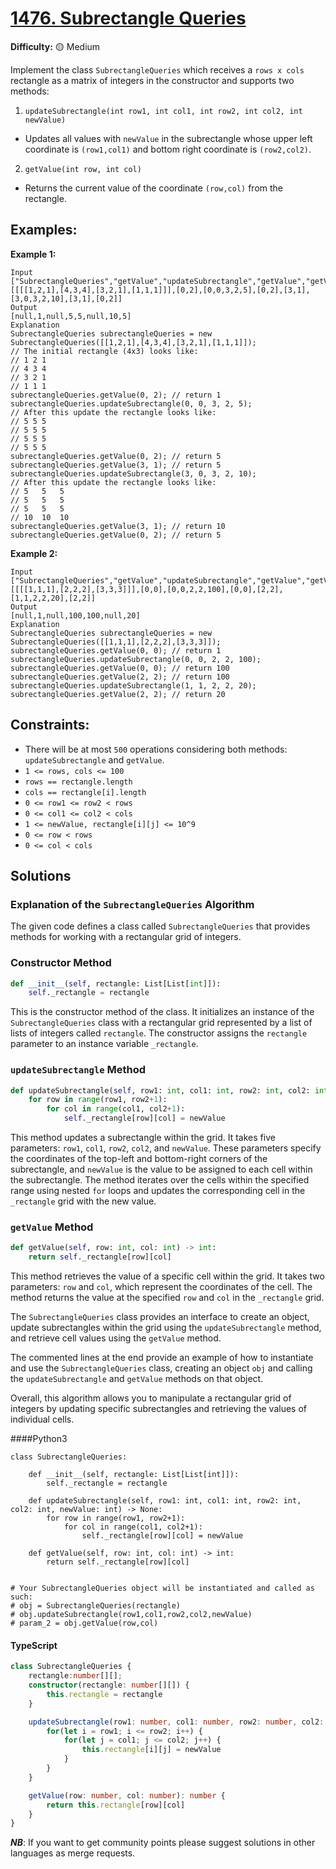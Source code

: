 # [1476. Subrectangle Queries](https://leetcode.com/problems/subrectangle-queries/)

**Difficulty:** :yellow_circle: Medium

Implement the class `SubrectangleQueries` which receives a `rows x cols` 
rectangle as a matrix of integers in the constructor and supports two methods:

1. `updateSubrectangle(int row1, int col1, int row2, int col2, int newValue)` 
- Updates all values with `newValue` in the subrectangle whose upper left
coordinate is `(row1,col1)` and bottom right coordinate is `(row2,col2)`.

2. `getValue(int row, int col)` 
- Returns the current value of the coordinate `(row,col)` from the rectangle.

## Examples:

**Example 1:**

```text
Input
["SubrectangleQueries","getValue","updateSubrectangle","getValue","getValue","updateSubrectangle","getValue","getValue"]
[[[[1,2,1],[4,3,4],[3,2,1],[1,1,1]]],[0,2],[0,0,3,2,5],[0,2],[3,1],[3,0,3,2,10],[3,1],[0,2]]
Output
[null,1,null,5,5,null,10,5]
Explanation
SubrectangleQueries subrectangleQueries = new SubrectangleQueries([[1,2,1],[4,3,4],[3,2,1],[1,1,1]]);  
// The initial rectangle (4x3) looks like:
// 1 2 1
// 4 3 4
// 3 2 1
// 1 1 1
subrectangleQueries.getValue(0, 2); // return 1
subrectangleQueries.updateSubrectangle(0, 0, 3, 2, 5);
// After this update the rectangle looks like:
// 5 5 5
// 5 5 5
// 5 5 5
// 5 5 5 
subrectangleQueries.getValue(0, 2); // return 5
subrectangleQueries.getValue(3, 1); // return 5
subrectangleQueries.updateSubrectangle(3, 0, 3, 2, 10);
// After this update the rectangle looks like:
// 5   5   5
// 5   5   5
// 5   5   5
// 10  10  10 
subrectangleQueries.getValue(3, 1); // return 10
subrectangleQueries.getValue(0, 2); // return 5
```

**Example 2:**

```text
Input
["SubrectangleQueries","getValue","updateSubrectangle","getValue","getValue","updateSubrectangle","getValue"]
[[[[1,1,1],[2,2,2],[3,3,3]]],[0,0],[0,0,2,2,100],[0,0],[2,2],[1,1,2,2,20],[2,2]]
Output
[null,1,null,100,100,null,20]
Explanation
SubrectangleQueries subrectangleQueries = new SubrectangleQueries([[1,1,1],[2,2,2],[3,3,3]]);
subrectangleQueries.getValue(0, 0); // return 1
subrectangleQueries.updateSubrectangle(0, 0, 2, 2, 100);
subrectangleQueries.getValue(0, 0); // return 100
subrectangleQueries.getValue(2, 2); // return 100
subrectangleQueries.updateSubrectangle(1, 1, 2, 2, 20);
subrectangleQueries.getValue(2, 2); // return 20
```

## Constraints:

- There will be at most `500` operations considering both methods: `updateSubrectangle` and `getValue`.
- `1 <= rows, cols <= 100` 
- `rows == rectangle.length` 
- `cols == rectangle[i].length` 
- `0 <= row1 <= row2 < rows` 
- `0 <= col1 <= col2 < cols` 
- `1 <= newValue, rectangle[i][j] <= 10^9` 
- `0 <= row < rows` 
- `0 <= col < cols` 


## Solutions

### Explanation of the `SubrectangleQueries` Algorithm

The given code defines a class called `SubrectangleQueries` that provides methods for working with a rectangular grid of integers.

### Constructor Method
```python
def __init__(self, rectangle: List[List[int]]):
    self._rectangle = rectangle
```
This is the constructor method of the class. It initializes an instance of the `SubrectangleQueries` class with a rectangular grid represented by a list of lists of integers called `rectangle`. The constructor assigns the `rectangle` parameter to an instance variable `_rectangle`.

### `updateSubrectangle` Method
```python
def updateSubrectangle(self, row1: int, col1: int, row2: int, col2: int, newValue: int) -> None:
    for row in range(row1, row2+1):
        for col in range(col1, col2+1):
            self._rectangle[row][col] = newValue
```
This method updates a subrectangle within the grid. It takes five parameters: `row1`, `col1`, `row2`, `col2`, and `newValue`. These parameters specify the coordinates of the top-left and bottom-right corners of the subrectangle, and `newValue` is the value to be assigned to each cell within the subrectangle. The method iterates over the cells within the specified range using nested `for` loops and updates the corresponding cell in the `_rectangle` grid with the new value.

### `getValue` Method
```python
def getValue(self, row: int, col: int) -> int:
    return self._rectangle[row][col]
```
This method retrieves the value of a specific cell within the grid. It takes two parameters: `row` and `col`, which represent the coordinates of the cell. The method returns the value at the specified `row` and `col` in the `_rectangle` grid.

The `SubrectangleQueries` class provides an interface to create an object, update subrectangles within the grid using the `updateSubrectangle` method, and retrieve cell values using the `getValue` method.

The commented lines at the end provide an example of how to instantiate and use the `SubrectangleQueries` class, creating an object `obj` and calling the `updateSubrectangle` and `getValue` methods on that object.

Overall, this algorithm allows you to manipulate a rectangular grid of integers by updating specific subrectangles and retrieving the values of individual cells.

####Python3

```python3
class SubrectangleQueries:

    def __init__(self, rectangle: List[List[int]]):
        self._rectangle = rectangle

    def updateSubrectangle(self, row1: int, col1: int, row2: int, col2: int, newValue: int) -> None:
        for row in range(row1, row2+1):
            for col in range(col1, col2+1):
                self._rectangle[row][col] = newValue

    def getValue(self, row: int, col: int) -> int:
        return self._rectangle[row][col]


# Your SubrectangleQueries object will be instantiated and called as such:
# obj = SubrectangleQueries(rectangle)
# obj.updateSubrectangle(row1,col1,row2,col2,newValue)
# param_2 = obj.getValue(row,col)
```

#### TypeScript

``` typescript
class SubrectangleQueries {
    rectangle:number[][];
    constructor(rectangle: number[][]) {
        this.rectangle = rectangle
    }

    updateSubrectangle(row1: number, col1: number, row2: number, col2: number, newValue: number): void {
        for(let i = row1; i <= row2; i++) {
            for(let j = col1; j <= col2; j++) {
                this.rectangle[i][j] = newValue
            }
        }
    }

    getValue(row: number, col: number): number {
        return this.rectangle[row][col]
    }
}
```

***NB***: If you want to get community points please suggest solutions in other languages as merge requests.
